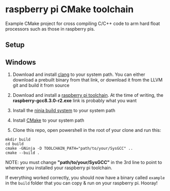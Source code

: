 # raspberry pi CMake toolchain

Example CMake project for cross compiling C/C++ code to arm hard float processors such as those in raspberry pis.

## Setup

Windows
-----------------------
1. Download and install [clang](https://releases.llvm.org/download.html) to your system path. You can either download a prebuilt binary from that link, or download it from the LLVM git and build it from source

2. Download and install a [raspberry pi toolchain](https://gnutoolchains.com/raspberry/). At the time of writing, the **raspberry-gcc8.3.0-r2.exe** link is probably what you want

3. Install the [ninja build system](https://github.com/ninja-build/ninja/releases) to your system path

4. Install [CMake](https://cmake.org/download/) to your system path

5. Clone this repo, open powershell in the root of your clone and run this: 

``````````````````````````````````````````````````
mkdir build
cd build
cmake -GNinja -D TOOLCHAIN_PATH="path/to/your/SysGCC" ..
cmake --build .
```````````````````````````````````````````````````
NOTE: you must change **"path/to/your/SysGCC"** in the 3rd line to point to wherever you installed your raspberry pi toolchain. 

If everything worked correctly, you should now have a binary called `example` in the `build` folder that you can copy & run on your raspberry pi. Hooray!
